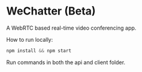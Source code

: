 # WeChatter (Beta)

A WebRTC based real-time video conferencing app.

How to run locally:
```javascript
npm install && npm start 
```
Run commands in both the api and client folder.

